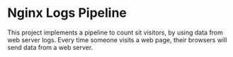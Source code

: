 # Nginx Logs Pipeline


This project implements a pipeline to count sit visitors, by using data from web server logs.
Every time someone visits a web page, their browsers will send data from a web server.

[](https://www.dataquest.io/wp-content/uploads/2019/01/server_request.svg)
